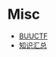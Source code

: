 # Misc

+ [BUUCTF](./BUUCTF/index.md)
+ [知识汇总](./Knowledge/index.md)

<link rel="stylesheet" href="../../../css/CTF/custom.css">